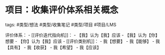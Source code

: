 # 项目：收集评价体系相关概念



tags:  #类型/想法 #类型/收集笔记 #类型/项目 #项目/LMS 



评价体系：
	- [[评价迭代指向机]]：
		- 【我】认为【我】应该
		- 【我】认为【你】想要
		- 【你】认为【我】应该
	- [[评价类别机]]：
		- 我【想要】
		- 我【能够】
		- 我【具有】
		- 我【收获】
		- 我【希望】
		- 我【应该】